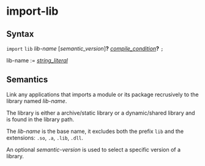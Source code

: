 # import-lib

## Syntax

`import` `lib` _lib-name_ [_semantic_version_]__?__ [_compile_condition_](compile_condition.md)__?__ `;`

lib-name := [_string_literal_](string_literal.md)

## Semantics

Link any applications that imports a module or its package recrusively to
the library named _lib-name_.

The library is either a archive/static library or a dynamic/shared library 
and is found in the library path. 

The _lib-name_ is the base name, it excludes both the prefix `lib` and the
extensions: `.so`, `.a`, `.lib`, `.dll`.

An optional _semantic-version_ is used to select a specific version of a
library.
